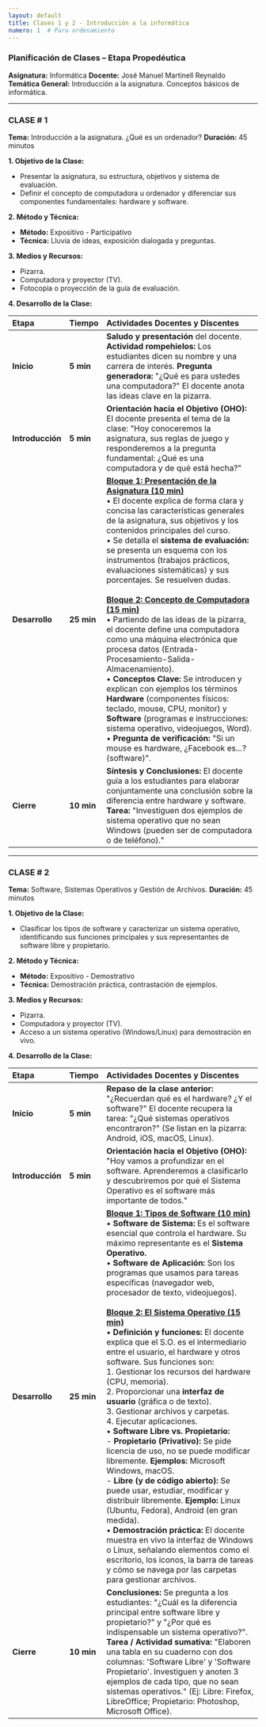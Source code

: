 ```yaml
---
layout: default
title: Clases 1 y 2 - Introducción a la informática
numero: 1  # Para ordenamiento
---
```


### **Planificación de Clases – Etapa Propedéutica**
**Asignatura:** Informática
**Docente:** José Manuel Martinell Reynaldo
**Temática General:** Introducción a la asignatura. Conceptos básicos de informática.

---

### **CLASE # 1**

**Tema:** Introducción a la asignatura. ¿Qué es un ordenador?
**Duración:** 45 minutos

**1. Objetivo de la Clase:**
*   Presentar la asignatura, su estructura, objetivos y sistema de evaluación.
*   Definir el concepto de computadora u ordenador y diferenciar sus componentes fundamentales: hardware y software.

**2. Método y Técnica:**
*   **Método:** Expositivo - Participativo
*   **Técnica:** Lluvia de ideas, exposición dialogada y preguntas.

**3. Medios y Recursos:**
*   Pizarra.
*   Computadora y proyector (TV).
*   Fotocopia o proyección de la guía de evaluación.

**4. Desarrollo de la Clase:**

| **Etapa** | **Tiempo** | **Actividades Docentes y Discentes** |
| :--- | :--- | :--- |
| **Inicio** | **5 min** | **Saludo y presentación** del docente. **Actividad rompehielos:** Los estudiantes dicen su nombre y una carrera de interés. **Pregunta generadora:** "¿Qué es para ustedes una computadora?" El docente anota las ideas clave en la pizarra. |
| **Introducción** | **5 min** | **Orientación hacia el Objetivo (OHO):** El docente presenta el tema de la clase: "Hoy conoceremos la asignatura, sus reglas de juego y responderemos a la pregunta fundamental: ¿Qué es una computadora y de qué está hecha?" |
| **Desarrollo** | **25 min** | **<u>Bloque 1: Presentación de la Asignatura (10 min)</u>** <br> • El docente explica de forma clara y concisa las características generales de la asignatura, sus objetivos y los contenidos principales del curso. <br> • Se detalla el **sistema de evaluación:** se presenta un esquema con los instrumentos (trabajos prácticos, evaluaciones sistemáticas) y sus porcentajes. Se resuelven dudas. <br><br> **<u>Bloque 2: Concepto de Computadora (15 min)</u>** <br> • Partiendo de las ideas de la pizarra, el docente define una computadora como una máquina electrónica que procesa datos (Entrada-Procesamiento-Salida-Almacenamiento). <br> • **Conceptos Clave:** Se introducen y explican con ejemplos los términos **Hardware** (componentes físicos: teclado, mouse, CPU, monitor) y **Software** (programas e instrucciones: sistema operativo, videojuegos, Word). <br> • **Pregunta de verificación:** "Si un mouse es hardware, ¿Facebook es...? (software)". |
| **Cierre** | **10 min** | **Síntesis y Conclusiones:** El docente guía a los estudiantes para elaborar conjuntamente una conclusión sobre la diferencia entre hardware y software. <br> **Tarea:** "Investiguen dos ejemplos de sistema operativo que no sean Windows (pueden ser de computadora o de teléfono)." |

---

### **CLASE # 2**

**Tema:** Software, Sistemas Operativos y Gestión de Archivos.
**Duración:** 45 minutos

**1. Objetivo de la Clase:**
*   Clasificar los tipos de software y caracterizar un sistema operativo, identificando sus funciones principales y sus representantes de software libre y propietario.

**2. Método y Técnica:**
*   **Método:** Expositivo - Demostrativo
*   **Técnica:** Demostración práctica, contrastación de ejemplos.

**3. Medios y Recursos:**
*  Pizarra.
*   Computadora y proyector (TV).
*   Acceso a un sistema operativo (Windows/Linux) para demostración en vivo.

**4. Desarrollo de la Clase:**

| **Etapa** | **Tiempo** | **Actividades Docentes y Discentes** |
| :--- | :--- | :--- |
| **Inicio** | **5 min** | **Repaso de la clase anterior:** "¿Recuerdan qué es el hardware? ¿Y el software?" El docente recupera la tarea: "¿Qué sistemas operativos encontraron?" (Se listan en la pizarra: Android, iOS, macOS, Linux). |
| **Introducción** | **5 min** | **Orientación hacia el Objetivo (OHO):** "Hoy vamos a profundizar en el software. Aprenderemos a clasificarlo y descubriremos por qué el Sistema Operativo es el software más importante de todos." |
| **Desarrollo** | **25 min** | **<u>Bloque 1: Tipos de Software (10 min)</u>** <br> • **Software de Sistema:** Es el software esencial que controla el hardware. Su máximo representante es el **Sistema Operativo.** <br> • **Software de Aplicación:** Son los programas que usamos para tareas específicas (navegador web, procesador de texto, videojuegos). <br><br> **<u>Bloque 2: El Sistema Operativo (15 min)</u>** <br> • **Definición y funciones:** El docente explica que el S.O. es el intermediario entre el usuario, el hardware y otros software. Sus funciones son: <br> 1. Gestionar los recursos del hardware (CPU, memoria). <br> 2. Proporcionar una **interfaz de usuario** (gráfica o de texto). <br> 3. Gestionar archivos y carpetas. <br> 4. Ejecutar aplicaciones. <br> • **Software Libre vs. Propietario:** <br> - **Propietario (Privativo):** Se pide licencia de uso, no se puede modificar libremente. **Ejemplos:** Microsoft Windows, macOS. <br> - **Libre (y de código abierto):** Se puede usar, estudiar, modificar y distribuir libremente. **Ejemplo:** Linux (Ubuntu, Fedora), Android (en gran medida). <br> • **Demostración práctica:** El docente muestra en vivo la interfaz de Windows o Linux, señalando elementos como el escritorio, los iconos, la barra de tareas y cómo se navega por las carpetas para gestionar archivos. |
| **Cierre** | **10 min** | **Conclusiones:** Se pregunta a los estudiantes: "¿Cuál es la diferencia principal entre software libre y propietario?" y "¿Por qué es indispensable un sistema operativo?". <br> **Tarea / Actividad sumativa:** "Elaboren una tabla en su cuaderno con dos columnas: 'Software Libre' y 'Software Propietario'. Investiguen y anoten 3 ejemplos de cada tipo, que no sean sistemas operativos." (Ej: Libre: Firefox, LibreOffice; Propietario: Photoshop, Microsoft Office). |
